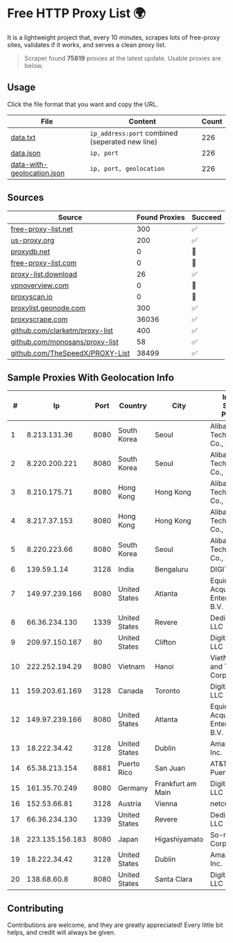 
# Free HTTP Proxy List 🌍

It is a lightweight project that, every 10 minutes, scrapes lots of free-proxy sites, validates if it works, and serves a clean proxy list.


> Scraper found **75819** proxies at the latest update. Usable proxies are below.

## Usage

Click the file format that you want and copy the URL.


|File|Content|Count|
|----|-------|-----|
|[data.txt](https://raw.githubusercontent.com/themiralay/Proxy-List-World/master/data.txt)|`ip_address:port` combined (seperated new line)|226|
|[data.json](https://raw.githubusercontent.com/themiralay/Proxy-List-World/master/data.json)|`ip, port`|226|
|[data-with-geolocation.json](https://raw.githubusercontent.com/themiralay/Proxy-List-World/master/data-with-geolocation.json)|`ip, port, geolocation`|226|

## Sources

|Source|Found Proxies|Succeed|
|------|-------------|-------|
|[free-proxy-list.net](https://free-proxy-list.net)|300|✅|
|[us-proxy.org](https://www.us-proxy.org)|200|✅|
|[proxydb.net](http://proxydb.net)|0|🚫|
|[free-proxy-list.com](https://free-proxy-list.com/?page=&port=&type%5B%5D=http&type%5B%5D=https&up_time=0&search=Search)|0|🚫|
|[proxy-list.download](https://www.proxy-list.download/HTTP)|26|✅|
|[vpnoverview.com](https://vpnoverview.com/privacy/anonymous-browsing/free-proxy-servers)|0|🚫|
|[proxyscan.io](https://www.proxyscan.io)|0|🚫|
|[proxylist.geonode.com](https://proxylist.geonode.com/api/proxy-list?limit=300&page=1&sort_by=lastChecked&sort_type=desc&protocols=http,https)|300|✅|
|[proxyscrape.com](https://api.proxyscrape.com/v2/?request=displayproxies&protocol=http&timeout=10000&country=all&ssl=all&anonymity=all)|36036|✅|
|[github.com/clarketm/proxy-list](https://raw.githubusercontent.com/clarketm/proxy-list/master/proxy-list-raw.txt)|400|✅|
|[github.com/monosans/proxy-list](https://raw.githubusercontent.com/monosans/proxy-list/main/proxies/http.txt)|58|✅|
|[github.com/TheSpeedX/PROXY-List](https://raw.githubusercontent.com/TheSpeedX/PROXY-List/master/http.txt)|38499|✅|


## Sample Proxies With Geolocation Info

|#|Ip|Port|Country|City|Internet Service Provider|
|-|--|----|-------|----|-------------------------|
|1|8.213.131.36|8080|South Korea|Seoul|Alibaba (US) Technology Co., Ltd.|
|2|8.220.200.221|8080|South Korea|Seoul|Alibaba (US) Technology Co., Ltd.|
|3|8.210.175.71|8080|Hong Kong|Hong Kong|Alibaba (US) Technology Co., Ltd.|
|4|8.217.37.153|8080|Hong Kong|Hong Kong|Alibaba (US) Technology Co., Ltd.|
|5|8.220.223.66|8080|South Korea|Seoul|Alibaba (US) Technology Co., Ltd.|
|6|139.59.1.14|3128|India|Bengaluru|DIGITALOCEAN|
|7|149.97.239.166|8080|United States|Atlanta|Equinix (EMEA) Acquisition Enterprises B.V.|
|8|66.36.234.130|1339|United States|Revere|DediOutlet, LLC|
|9|209.97.150.167|80|United States|Clifton|DigitalOcean, LLC|
|10|222.252.194.29|8080|Vietnam|Hanoi|VietNam Post and Telecom Corporation|
|11|159.203.61.169|3128|Canada|Toronto|DigitalOcean, LLC|
|12|149.97.239.166|8080|United States|Atlanta|Equinix (EMEA) Acquisition Enterprises B.V.|
|13|18.222.34.42|3128|United States|Dublin|Amazon.com, Inc.|
|14|65.38.213.154|8881|Puerto Rico|San Juan|AT&T Mobility Puerto Rico|
|15|161.35.70.249|8080|Germany|Frankfurt am Main|DigitalOcean, LLC|
|16|152.53.66.81|3128|Austria|Vienna|netcup GmbH|
|17|66.36.234.130|1339|United States|Revere|DediOutlet, LLC|
|18|223.135.156.183|8080|Japan|Higashiyamato|So-net Corporation|
|19|18.222.34.42|3128|United States|Dublin|Amazon.com, Inc.|
|20|138.68.60.8|8080|United States|Santa Clara|DigitalOcean, LLC|



## Contributing

Contributions are welcome, and they are greatly appreciated! Every
little bit helps, and credit will always be given.

